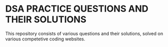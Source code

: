 # DSA PRACTICE QUESTIONS AND THEIR SOLUTIONS 

This repository consists of various questions and their solutions, solved on various competetive coding websites.